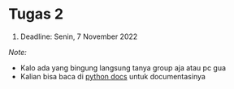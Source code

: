 # Tugas 2
1. Deadline: Senin, 7 November 2022

*Note:*
- Kalo ada yang bingung langsung tanya group aja atau pc gua
- Kalian bisa baca di [python docs](https://docs.python.org/3/) untuk documentasinya